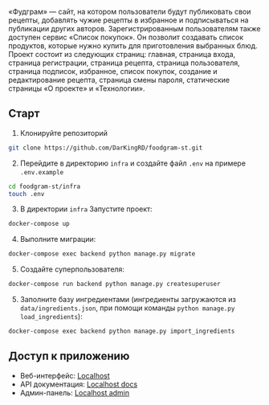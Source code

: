 «Фудграм» — сайт, на котором пользователи будут публиковать свои рецепты, добавлять чужие рецепты в избранное и подписываться на публикации других авторов. Зарегистрированным пользователям также доступен сервис «Список покупок». Он позволит создавать список продуктов, которые нужно купить для приготовления выбранных блюд.
Проект состоит из следующих страниц: главная, страница входа, страница регистрации, страница рецепта, страница пользователя, страница подписок, избранное, список покупок, создание и редактирование рецепта, страница смены пароля, статические страницы «О проекте» и «Технологии».

## Старт

1. Клонируйте репозиторий
```bash
git clone https://github.com/DarKingRD/foodgram-st.git
```
2. Перейдите в директорию `infra` и создайте файл `.env` на примере `.env.example`
```bash
cd foodgram-st/infra
touch .env
```
3. В директории `infra` Запустите проект:
```bash
docker-compose up
```
4. Выполните миграции:
```bash
docker-compose exec backend python manage.py migrate
```
5. Создайте суперпользователя:
```bash
docker-compose run backend python manage.py createsuperuser
```
5. Заполните базу ингредиентами (ингредиенты загружаются из `data/ingredients.json`, при помощи команды `python manage.py load_ingredients`):
```bash
docker-compose exec backend python manage.py import_ingredients
```
## Доступ к приложению

- Веб-интерфейс: [Localhost](http://localhost/)
- API документация: [Localhost docs](http://localhost/api/docs/)
- Админ-панель: [Localhost admin](http://localhost/admin/)

